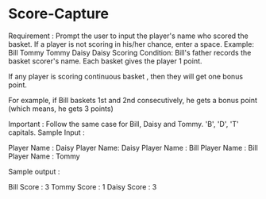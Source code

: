# Score-Capture
Requirement : Prompt the user to input the player's name who scored the basket. If a player is not scoring in his/her chance, enter a space.
Example: 
Bill
<space>
Tommy
Tommy
Daisy
Daisy
  Scoring Condition:
  Bill's father records the basket scorer's name. Each basket gives the player 1 point.

If any player is scoring continuous basket , then they will get one bonus point.

For example, if Bill baskets 1st and 2nd consecutively, he gets a bonus point (which means, he gets 3 points)

Important : Follow the same case for Bill, Daisy and Tommy.  'B', 'D', 'T' capitals.
  Sample Input :                       

Player Name : Daisy
Player Name: Daisy
Player Name : Bill
Player Name : Bill
Player Name : Tommy
<space>

Sample output  :

Bill Score : 3
Tommy Score : 1
Daisy Score : 3
